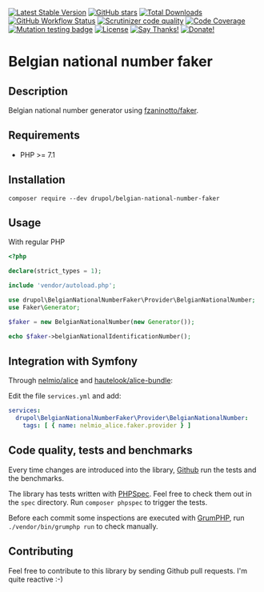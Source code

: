 [![Latest Stable Version](https://img.shields.io/packagist/v/drupol/belgian-national-number-faker.svg?style=flat-square)](https://packagist.org/packages/drupol/belgian-national-number-faker)
 [![GitHub stars](https://img.shields.io/github/stars/drupol/belgian-national-number-faker.svg?style=flat-square)](https://packagist.org/packages/drupol/belgian-national-number-faker)
 [![Total Downloads](https://img.shields.io/packagist/dt/drupol/belgian-national-number-faker.svg?style=flat-square)](https://packagist.org/packages/drupol/belgian-national-number-faker)
 [![GitHub Workflow Status](https://img.shields.io/github/workflow/status/drupol/belgian-national-number-faker/Continuous%20Integration?style=flat-square)](https://github.com/drupol/belgian-national-number-faker/actions)
 [![Scrutinizer code quality](https://img.shields.io/scrutinizer/quality/g/drupol/belgian-national-number-faker/master.svg?style=flat-square)](https://scrutinizer-ci.com/g/drupol/belgian-national-number-faker/?branch=master)
 [![Code Coverage](https://img.shields.io/scrutinizer/coverage/g/drupol/belgian-national-number-faker/master.svg?style=flat-square)](https://scrutinizer-ci.com/g/drupol/belgian-national-number-faker/?branch=master)
 [![Mutation testing badge](https://badge.stryker-mutator.io/github.com/drupol/belgian-national-number-faker/master)](https://stryker-mutator.github.io)
 [![License](https://img.shields.io/packagist/l/drupol/belgian-national-number-faker.svg?style=flat-square)](https://packagist.org/packages/drupol/belgian-national-number-faker)
 [![Say Thanks!](https://img.shields.io/badge/Say-thanks-brightgreen.svg?style=flat-square)](https://saythanks.io/to/drupol)
 [![Donate!](https://img.shields.io/badge/Donate-Paypal-brightgreen.svg?style=flat-square)](https://paypal.me/drupol)
 
# Belgian national number faker

## Description

Belgian national number generator using [fzaninotto/faker](https://github.com/fzaninotto/Faker).

## Requirements

* PHP >= 7.1

## Installation

```composer require --dev drupol/belgian-national-number-faker```

## Usage

With regular PHP

```php
<?php

declare(strict_types = 1);

include 'vendor/autoload.php';

use drupol\BelgianNationalNumberFaker\Provider\BelgianNationalNumber;
use Faker\Generator;

$faker = new BelgianNationalNumber(new Generator());

echo $faker->belgianNationalIdentificationNumber();
```

## Integration with Symfony

Through [nelmio/alice](https://packagist.org/packages/nelmio/alice) and [hautelook/alice-bundle](https://packagist.org/packages/hautelook/alice-bundle):

Edit the file `services.yml` and add:

```yaml
services:
  drupol\BelgianNationalNumberFaker\Provider\BelgianNationalNumber:
    tags: [ { name: nelmio_alice.faker.provider } ]
```

## Code quality, tests and benchmarks

Every time changes are introduced into the library, [Github](https://github.com/drupol/belgian-national-number-faker/actions) run the tests and the benchmarks.

The library has tests written with [PHPSpec](http://www.phpspec.net/).
Feel free to check them out in the `spec` directory. Run `composer phpspec` to trigger the tests.

Before each commit some inspections are executed with [GrumPHP](https://github.com/phpro/grumphp), run `./vendor/bin/grumphp run` to check manually.

## Contributing

Feel free to contribute to this library by sending Github pull requests. I'm quite reactive :-)
